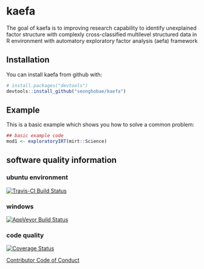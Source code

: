 # kaefa

The goal of kaefa is to improving research capability to identify unexplained factor structure with complexly cross-classified multilevel structured data in R environment with automatory exploratory factor analysis (aefa) framework

## Installation

You can install kaefa from github with:


``` r
# install.packages("devtools")
devtools::install_github("seonghobae/kaefa")
```

## Example

This is a basic example which shows you how to solve a common problem:

``` r
## basic example code
mod1 <- exploratoryIRT(mirt::Science)
```

## software quality information
### ubuntu environment
[![Travis-CI Build Status](https://travis-ci.org/seonghobae/kaefa.svg?branch=master)](https://travis-ci.org/seonghobae/kaefa)
### windows
[![AppVeyor Build Status](https://ci.appveyor.com/api/projects/status/github/seonghobae/kaefa?branch=master&svg=true)](https://ci.appveyor.com/project/seonghobae/kaefa)
### code quality
[![Coverage Status](https://img.shields.io/codecov/c/github/seonghobae/kaefa/master.svg)](https://codecov.io/github/seonghobae/kaefa?branch=master)

[Contributor Code of Conduct](CONDUCT.md)
